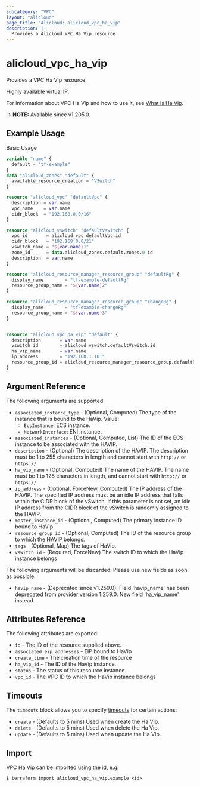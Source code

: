 ```yaml
---
subcategory: "VPC"
layout: "alicloud"
page_title: "Alicloud: alicloud_vpc_ha_vip"
description: |-
  Provides a Alicloud VPC Ha Vip resource.
---
```


# alicloud_vpc_ha_vip

Provides a VPC Ha Vip resource.

Highly available virtual IP.

For information about VPC Ha Vip and how to use it, see [What is Ha Vip](https://www.alibabacloud.com/help/en/virtual-private-cloud/latest/createhavip).

-> **NOTE:** Available since v1.205.0.

## Example Usage

Basic Usage

```terraform
variable "name" {
  default = "tf-example"
}
data "alicloud_zones" "default" {
  available_resource_creation = "VSwitch"
}

resource "alicloud_vpc" "defaultVpc" {
  description = var.name
  vpc_name    = var.name
  cidr_block  = "192.168.0.0/16"
}

resource "alicloud_vswitch" "defaultVswitch" {
  vpc_id       = alicloud_vpc.defaultVpc.id
  cidr_block   = "192.168.0.0/21"
  vswitch_name = "${var.name}1"
  zone_id      = data.alicloud_zones.default.zones.0.id
  description  = var.name
}

resource "alicloud_resource_manager_resource_group" "defaultRg" {
  display_name        = "tf-example-defaultRg"
  resource_group_name = "${var.name}2"
}

resource "alicloud_resource_manager_resource_group" "changeRg" {
  display_name        = "tf-example-changeRg"
  resource_group_name = "${var.name}3"
}


resource "alicloud_vpc_ha_vip" "default" {
  description       = var.name
  vswitch_id        = alicloud_vswitch.defaultVswitch.id
  ha_vip_name       = var.name
  ip_address        = "192.168.1.101"
  resource_group_id = alicloud_resource_manager_resource_group.defaultRg.id
}
```

## Argument Reference

The following arguments are supported:
* `associated_instance_type` - (Optional, Computed) The type of the instance that is bound to the HaVip. Value:
  - `EcsInstance`: ECS instance.
  - `NetworkInterface`: ENI instance.
* `associated_instances` - (Optional, Computed, List) The ID of the ECS instance to be associated with the HAVIP. 
* `description` - (Optional) The description of the HAVIP. The description must be 1 to 255 characters in length and cannot start with `http://` or `https://`.
* `ha_vip_name` - (Optional, Computed) The name of the HAVIP. The name must be 1 to 128 characters in length, and cannot start with `http://` or `https://`.
* `ip_address` - (Optional, ForceNew, Computed) The IP address of the HAVIP. The specified IP address must be an idle IP address that falls within the CIDR block of the vSwitch. If this parameter is not set, an idle IP address from the CIDR block of the vSwitch is randomly assigned to the HAVIP. 
* `master_instance_id` - (Optional, Computed) The primary instance ID bound to HaVip
* `resource_group_id` - (Optional, Computed) The ID of the resource group to which the HAVIP belongs.
* `tags` - (Optional, Map) The tags of HaVip.
* `vswitch_id` - (Required, ForceNew) The switch ID to which the HaVip instance belongs

The following arguments will be discarded. Please use new fields as soon as possible:
* `havip_name` - (Deprecated since v1.259.0). Field 'havip_name' has been deprecated from provider version 1.259.0. New field 'ha_vip_name' instead.

## Attributes Reference

The following attributes are exported:
* `id` - The ID of the resource supplied above.
* `associated_eip_addresses` - EIP bound to HaVip
* `create_time` - The creation time of the resource
* `ha_vip_id` - The ID of the HaVip instance.
* `status` - The status of this resource instance.
* `vpc_id` - The VPC ID to which the HaVip instance belongs

## Timeouts

The `timeouts` block allows you to specify [timeouts](https://developer.hashicorp.com/terraform/language/resources/syntax#operation-timeouts) for certain actions:
* `create` - (Defaults to 5 mins) Used when create the Ha Vip.
* `delete` - (Defaults to 5 mins) Used when delete the Ha Vip.
* `update` - (Defaults to 5 mins) Used when update the Ha Vip.

## Import

VPC Ha Vip can be imported using the id, e.g.

```shell
$ terraform import alicloud_vpc_ha_vip.example <id>
```
